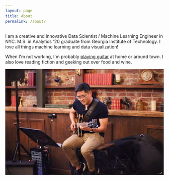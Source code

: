 ```yaml
---
layout: page
title: About
permalink: /about/
---
```


I am a creative and innovative Data Scientist / Machine Learning Engineer in NYC. M.S. in Analytics '20 graduate from Georgia Institute of Technology. I love all things machine learning and data visualization!

When I'm not working, I'm probably [playing guitar](http://www.tonysongmusic.com/) at home or around town. I also love reading fiction and geeking out over food and wine.

![San Jose Jam Pic](/images/sanjosejam.jpeg)